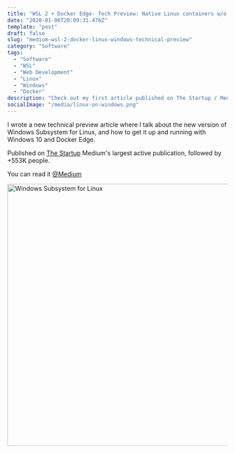 ```yaml
---
title: "WSL 2 + Docker Edge- Tech Preview: Native Linux containers w/o emulation."
date: "2020-01-06T20:09:31.476Z"
template: "post"
draft: false
slug: "medium-wsl-2-docker-linux-windows-technical-preview"
category: "Software"
tags:
  - "Software"
  - "WSL"
  - "Web Development"
  - "Linux"
  - "Windows"
  - "Docker"
description: "Check out my first article published on The Startup / Medium."
socialImage: "/media/linux-on-windows.png"
---
```


I wrote a new technical preview article where I talk about the new version of Windows Subsystem for Linux, and how to get it up and running with Windows 10 and Docker Edge.

Published on [The Startup](
https://medium.com/swlh/wsl-2-docker-edge-tech-preview-native-linux-containers-w-o-emulation-b41667e6dbef) Medium's largest active publication, followed by +553K people.

You can read it [@Medium](https://medium.com/swlh/wsl-2-docker-edge-tech-preview-native-linux-containers-w-o-emulation-b41667e6dbef)

<a href="
https://medium.com/swlh/wsl-2-docker-edge-tech-preview-native-linux-containers-w-o-emulation-b41667e6dbef"><img src="/media/linux-on-windows.png" alt="Windows Subsystem for Linux" width="600"></a>
